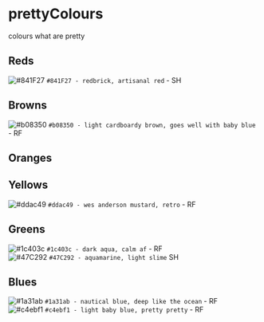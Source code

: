 # prettyColours
colours what are pretty

## Reds
![#841F27](https://placehold.it/15/841F27/000000?text=+) `#841F27 - redbrick, artisanal red` - SH
## Browns
![#b08350](https://placehold.it/15/b08350/000000?text=+) `#b08350 - light cardboardy brown, goes well with baby blue` - RF
## Oranges
## Yellows
![#ddac49](https://placehold.it/15/ddac49/000000?text=+) `#ddac49 - wes anderson mustard, retro` - RF
## Greens
![#1c403c](https://placehold.it/15/1c403c/000000?text=+) `#1c403c - dark aqua, calm af` - RF  
![#47C292](https://placehold.it/15/47C292/000000?text=+) `#47C292 - aquamarine, light slime` SH
## Blues
![#1a31ab](https://placehold.it/15/1a31ab/000000?text=+) `#1a31ab - nautical blue, deep like the ocean` - RF  
![#c4ebf1](https://placehold.it/15/c4ebf1/000000?text=+) `#c4ebf1 - light baby blue, pretty pretty` - RF
